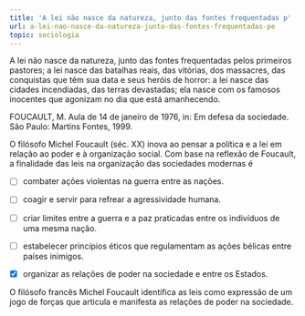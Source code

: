 ```yaml
---
title: 'A lei não nasce da natureza, junto das fontes frequentadas p'
url: a-lei-nao-nasce-da-natureza-junto-das-fontes-frequentadas-pe
topic: sociologia
---
```



A lei não nasce da natureza, junto das fontes frequentadas pelos primeiros pastores; a lei nasce das batalhas reais, das vitórias, dos massacres, das conquistas que têm sua data e seus heróis de horror: a lei nasce das cidades incendiadas, das terras devastadas; ela nasce com os famosos inocentes que agonizam no dia que está amanhecendo.

FOUCAULT, M. Aula de 14 de janeiro de 1976, in: Em defesa da sociedade. São Paulo: Martins Fontes, 1999.

O filósofo Michel Foucault (séc. XX) inova ao pensar a política e a lei em relação ao poder e à organização social. Com base na reflexão de Foucault, a finalidade das leis na organização das sociedades modernas é



- [ ] combater ações violentas na guerra entre as nações.
- [ ] coagir e servir para refrear a agressividade humana.
- [ ] criar limites entre a guerra e a paz praticadas entre os indivíduos de uma mesma nação.
- [ ] estabelecer princípios éticos que regulamentam as ações bélicas entre países inimigos.
- [x] organizar as relações de poder na sociedade e entre os Estados.


O filósofo francês Michel Foucault identifica as leis como expressão de um jogo de forças que articula e manifesta as relações de poder na sociedade.
